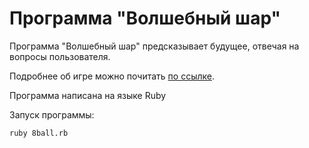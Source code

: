 # Программа "Волшебный шар"

Программа "Волшебный шар" предсказывает будущее, отвечая на вопросы пользователя.

Подробнее об игре можно почитать [по ссылке](https://ru.wikipedia.org/wiki/Magic_8_ball).

Программа написана на языке Ruby

Запуск программы:

```
ruby 8ball.rb
```

